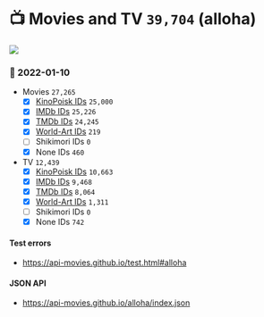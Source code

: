 # :tv: Movies and TV `39,704` (alloha)

<a href="https://API-Movies.github.io"><img src="https://API-Movies.github.io/banner.png?cache"></a>

### :date: 2022-01-10
- Movies `27,265`
  - [x] <a href="https://API-Movies.github.io/alloha/movie_kinopoisk_ids.json">KinoPoisk IDs</a> `25,000`
  - [x] <a href="https://API-Movies.github.io/alloha/movie_imdb_ids.json">IMDb IDs</a> `25,226`
  - [x] <a href="https://API-Movies.github.io/alloha/movie_tmdb_ids.json">TMDb IDs</a> `24,245`
  - [x] <a href="https://API-Movies.github.io/alloha/movie_world_art_ids.json">World-Art IDs</a> `219`
  - [ ] Shikimori IDs `0`
  - [x] None IDs `460`
- TV `12,439`
  - [x] <a href="https://API-Movies.github.io/alloha/tv_kinopoisk_ids.json">KinoPoisk IDs</a> `10,663`
  - [x] <a href="https://API-Movies.github.io/alloha/tv_imdb_ids.json">IMDb IDs</a> `9,468`
  - [x] <a href="https://API-Movies.github.io/alloha/tv_tmdb_ids.json">TMDb IDs</a> `8,064`
  - [x] <a href="https://API-Movies.github.io/alloha/tv_world_art_ids.json">World-Art IDs</a> `1,311`
  - [ ] Shikimori IDs `0`
  - [x] None IDs `742`
#### Test errors
- <a href='https://api-movies.github.io/test.html#alloha'>https://api-movies.github.io/test.html#alloha</a>
#### JSON API
- <a href='https://api-movies.github.io/alloha/index.json'>https://api-movies.github.io/alloha/index.json</a>
